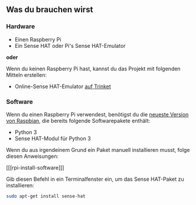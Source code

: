 ## Was du brauchen wirst

### Hardware

* Einen Raspberry Pi
* Ein Sense HAT oder Pi's Sense HAT-Emulator

**oder**

Wenn du keinen Raspberry Pi hast, kannst du das Projekt mit folgenden Mitteln erstellen:

* Online-Sense HAT-Emulator [auf Trinket](https://trinket.io/sense-hat)

### Software
Wenn du einen Raspberry Pi verwendest, benötigst du die [neueste Version von Raspbian](https://www.raspberrypi.org/downloads/), die bereits folgende Softwarepakete enthält:

- Python 3
- Sense HAT-Modul für Python 3

Wenn du aus irgendeinem Grund ein Paket manuell installieren musst, folge diesen Anweisungen:

[[[rpi-install-software]]]

Gib diesen Befehl in ein Terminalfenster ein, um das Sense HAT-Paket zu installieren:

```bash
sudo apt-get install sense-hat
```

